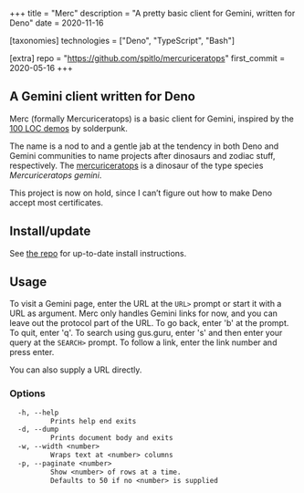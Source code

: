 +++
title = "Merc"
description = "A pretty basic client for Gemini, written for Deno"
date = 2020-11-16

[taxonomies]
technologies = ["Deno", "TypeScript", "Bash"]

[extra]
repo = "https://github.com/spitlo/mercuriceratops"
first_commit = 2020-05-16
+++

## A Gemini client written for Deno

Merc (formally Mercuriceratops) is a basic client for Gemini, inspired by the [100 LOC demos](https://tildegit.org/solderpunk) by solderpunk.

The name is a nod to and a gentle jab at the tendency in both Deno and Gemini communities to name projects after dinosaurs and zodiac stuff, respectively. The [mercuriceratops](https://en.wikipedia.org/wiki/Mercuriceratops) is a dinosaur of the type species *Mercuriceratops gemini*.

<div class="alert">
  This project is now on hold, since I can’t figure out how to make Deno accept most certificates.
</div>

## Install/update

See [the repo](https://github.com/spitlo/mercuriceratops) for up-to-date install instructions.

## Usage

To visit a Gemini page, enter the URL at the `URL>` prompt or start it with a URL as argument.
Merc only handles Gemini links for now, and you can leave out the protocol part of the URL.
To go back, enter 'b' at the prompt. To quit, enter 'q'.
To search using gus.guru, enter 's' and then enter your query at the `SEARCH>` prompt.
To follow a link, enter the link number and press enter.

You can also supply a URL directly.

### Options

```txt
  -h, --help
          Prints help end exits
  -d, --dump
          Prints document body and exits
  -w, --width <number>
          Wraps text at <number> columns
  -p, --paginate <number>
          Show <number> of rows at a time.
          Defaults to 50 if no <number> is supplied
```
